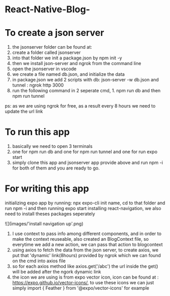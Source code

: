 # React-Native-Blog-

# To create a json server
1. the jsonserver folder can be found at: 
2. create a folder called jsonserver
3. into that folder we init a package.json by npm init -y
4. then we install json-server and ngrok from the command line
5. open the jsonserver in vscode
6. we create a file named db.json, and initialize the data 
7. in package.json we add 2 scripts with db: json-server -w db.json  and  tunnel : ngrok http 3000
8. run the following command in 2 seperate cmd, 1. npm run db and then npm run tunnel

ps: as we are using ngrok for free, as a result every 8 hours we need to update the url link 

# To run this app
1. basically we need to open 3 terminals
2. one for npm run db and one for npm run tunnel and one for run expo start
3. simply clone this app and jsonserver app provide above and run npm -i for both of them and you are ready to go.

# For writing this app
initializing expo app by running: npx expo-cli init name, cd to that folder and run npm -i and then running expo start
installing react-navigation, we also need to install theses packages seperately

![](images/'install navigation up'.png)

1. I use context to pass info among different components, and in order to make the context reuseable, also created an BlogContext file, so everytime we add a new action, we can pass that action to blogcontext 
2. using axios to fetch the data from the json server, to create axios, we put that 'dynamic' link(8hours) provided by ngrok which we can found on the cmd into axios file
3. so for each axios method like axios.get('/abc') the url inside the get() will be added after the ngork dynamic link 
4. the icon we are using is from expo vector icon, icon can be found at :
https://expo.github.io/vector-icons/, to use these icons we can just simply import { Feather } from '@expo/vector-icons' for example

